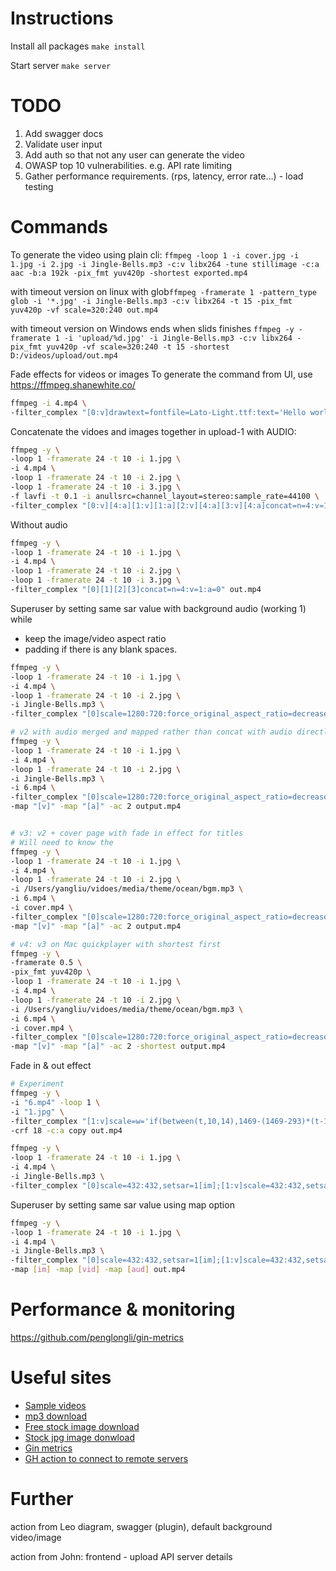 # Instructions
Install all packages `make install`

Start server `make server`


# TODO
1. Add swagger docs
2. Validate user input
2. Add auth so that not any user can generate the video
3. OWASP top 10 vulnerabilities. e.g. API rate limiting
4. Gather performance requirements. (rps, latency, error rate...) - load testing

# Commands
To generate the video using plain cli: `ffmpeg -loop 1 -i cover.jpg -i 1.jpg -i 2.jpg -i Jingle-Bells.mp3 -c:v libx264 -tune stillimage -c:a aac -b:a 192k -pix_fmt yuv420p -shortest exported.mp4`

with timeout version on linux with glob`ffmpeg -framerate 1 -pattern_type glob -i '*.jpg' -i Jingle-Bells.mp3 -c:v libx264 -t 15 -pix_fmt yuv420p -vf scale=320:240 out.mp4`

with timeout version on Windows ends when slids finishes `ffmpeg -y -framerate 1 -i 'upload/%d.jpg' -i Jingle-Bells.mp3 -c:v libx264 -pix_fmt yuv420p -vf scale=320:240 -t 15 -shortest D:/videos/upload/out.mp4`

Fade effects for videos or images 
To generate the command from UI, use https://ffmpeg.shanewhite.co/
```bash
ffmpeg -i 4.mp4 \
-filter_complex "[0:v]drawtext=fontfile=Lato-Light.ttf:text='Hello world':fontsize=130:fontcolor=ffffff:alpha='if(lt(t,1),0,if(lt(t,2),(t-1)/1,if(lt(t,32),1,if(lt(t,33),(1-(t-32))/1,0))))':x=(w-text_w)/2:y=(h-text_h)/2" out.mp4
```


Concatenate the vidoes and images together in upload-1 with AUDIO:
```bash
ffmpeg -y \
-loop 1 -framerate 24 -t 10 -i 1.jpg \
-i 4.mp4 \
-loop 1 -framerate 24 -t 10 -i 2.jpg \
-loop 1 -framerate 24 -t 10 -i 3.jpg \
-f lavfi -t 0.1 -i anullsrc=channel_layout=stereo:sample_rate=44100 \
-filter_complex "[0:v][4:a][1:v][1:a][2:v][4:a][3:v][4:a]concat=n=4:v=1:a=1" out.mp4
```

Without audio
```bash
ffmpeg -y \
-loop 1 -framerate 24 -t 10 -i 1.jpg \
-i 4.mp4 \
-loop 1 -framerate 24 -t 10 -i 2.jpg \
-loop 1 -framerate 24 -t 10 -i 3.jpg \
-filter_complex "[0][1][2][3]concat=n=4:v=1:a=0" out.mp4
```

Superuser by setting same sar value with background audio (working 1)
while 
- keep the image/video aspect ratio 
- padding if there is any blank spaces.
```bash
ffmpeg -y \
-loop 1 -framerate 24 -t 10 -i 1.jpg \
-i 4.mp4 \
-loop 1 -framerate 24 -t 10 -i 2.jpg \
-i Jingle-Bells.mp3 \
-filter_complex "[0]scale=1280:720:force_original_aspect_ratio=decrease,pad=1280:720:(ow-iw)/2:(oh-ih)/2,setsar=1[im];[1:v]scale=1280:720:force_original_aspect_ratio=decrease,pad=1280:720:(ow-iw)/2:(oh-ih)/2,setsar=1[vid];[2]scale=1280:720:force_original_aspect_ratio=decrease,pad=1280:720:(ow-iw)/2:(oh-ih)/2,setsar=1[im1];[im][vid][im1]concat=n=3:v=1:a=0" -shortest out.mp4

# v2 with audio merged and mapped rather than concat with audio directly, adding 4.mp4
ffmpeg -y \
-loop 1 -framerate 24 -t 10 -i 1.jpg \
-i 4.mp4 \
-loop 1 -framerate 24 -t 10 -i 2.jpg \
-i Jingle-Bells.mp3 \
-i 6.mp4 \
-filter_complex "[0]scale=1280:720:force_original_aspect_ratio=decrease,pad=1280:720:(ow-iw)/2:(oh-ih)/2,setsar=1[im];[1:v]scale=1280:720:force_original_aspect_ratio=decrease,pad=1280:720:(ow-iw)/2:(oh-ih)/2,setsar=1[vid];[2:v]scale=1280:720:force_original_aspect_ratio=decrease,pad=1280:720:(ow-iw)/2:(oh-ih)/2,setsar=1[im1];[4:v]scale=1280:720:force_original_aspect_ratio=decrease,pad=1280:720:(ow-iw)/2:(oh-ih)/2,setsar=1[vid1];[im][vid][im1][vid1]concat=n=4:v=1:a=0[v];[3:a]amerge=inputs=1[a]" \
-map "[v]" -map "[a]" -ac 2 output.mp4


# v3: v2 + cover page with fade in effect for titles 
# Will need to know the 
ffmpeg -y \
-loop 1 -framerate 24 -t 10 -i 1.jpg \
-i 4.mp4 \
-loop 1 -framerate 24 -t 10 -i 2.jpg \
-i /Users/yangliu/vidoes/media/theme/ocean/bgm.mp3 \
-i 6.mp4 \
-i cover.mp4 \
-filter_complex "[0]scale=1280:720:force_original_aspect_ratio=decrease,pad=1280:720:(ow-iw)/2:(oh-ih)/2,setsar=1[im];[1:v]scale=1280:720:force_original_aspect_ratio=decrease,pad=1280:720:(ow-iw)/2:(oh-ih)/2,setsar=1[vid];[2:v]scale=1280:720:force_original_aspect_ratio=decrease,pad=1280:720:(ow-iw)/2:(oh-ih)/2,setsar=1[im1];[4:v]scale=1280:720:force_original_aspect_ratio=decrease,pad=1280:720:(ow-iw)/2:(oh-ih)/2,setsar=1[vid1];[5:v]scale=1280:720:force_original_aspect_ratio=decrease,pad=1280:720:(ow-iw)/2:(oh-ih)/2,setsar=1[cover];[cover][im][vid][im1][vid1]concat=n=5:v=1:a=0[v];[3:a]amerge=inputs=1[a]" \
-map "[v]" -map "[a]" -ac 2 output.mp4

# v4: v3 on Mac quickplayer with shortest first
ffmpeg -y \
-framerate 0.5 \
-pix_fmt yuv420p \
-loop 1 -framerate 24 -t 10 -i 1.jpg \
-i 4.mp4 \
-loop 1 -framerate 24 -t 10 -i 2.jpg \
-i /Users/yangliu/vidoes/media/theme/ocean/bgm.mp3 \
-i 6.mp4 \
-i cover.mp4 \
-filter_complex "[0]scale=1280:720:force_original_aspect_ratio=decrease,pad=1280:720:(ow-iw)/2:(oh-ih)/2,setsar=1[im];[1:v]scale=1280:720:force_original_aspect_ratio=decrease,pad=1280:720:(ow-iw)/2:(oh-ih)/2,setsar=1[vid];[2:v]scale=1280:720:force_original_aspect_ratio=decrease,pad=1280:720:(ow-iw)/2:(oh-ih)/2,setsar=1[im1];[4:v]scale=1280:720:force_original_aspect_ratio=decrease,pad=1280:720:(ow-iw)/2:(oh-ih)/2,setsar=1[vid1];[5:v]scale=1280:720:force_original_aspect_ratio=decrease,pad=1280:720:(ow-iw)/2:(oh-ih)/2,setsar=1[cover];[cover][im][vid][im1][vid1]concat=n=5:v=1:a=0[v];[3:a]amerge=inputs=1[a]" \
-map "[v]" -map "[a]" -ac 2 -shortest output.mp4
```

Fade in & out effect
```bash
# Experiment
ffmpeg -y \
-i "6.mp4" -loop 1 \
-i "1.jpg" \
-filter_complex "[1:v]scale=w='if(between(t,10,14),1469-(1469-293)*(t-10)/4,if(lt(t,10),1469,293))':h='if(between(t,10,14),856-(856-171)*(t-10)/4,if(lt(t,10),856,171))':eval=frame[img];[0:v][img]overlay=x='if(between(t,10,14),(W-w)/2-((W-w)/2-10)*(t-10)/4,if(lt(t,10),(W-w)/2,10))':y='if(between(t,10,14),(H-h)/2-((H-h)/2-(H-h-40))*(t-10)/4,if(lt(t,10),(H-h)/2,H-h-40))':shortest=1" \
-crf 18 -c:a copy out.mp4
```


```bash
ffmpeg -y \
-loop 1 -framerate 24 -t 10 -i 1.jpg \
-i 4.mp4 \
-i Jingle-Bells.mp3 \
-filter_complex "[0]scale=432:432,setsar=1[im];[1:v]scale=432:432,setsar=1[vid];[2:a]asplit=1[aud];[im][vid][aud]concat=n=3:v=1:a=2" out.mp4
```

Superuser by setting same sar value using map option
```bash
ffmpeg -y \
-loop 1 -framerate 24 -t 10 -i 1.jpg \
-i 4.mp4 \
-i Jingle-Bells.mp3 \
-filter_complex "[0]scale=432:432,setsar=1[im];[1:v]scale=432:432,setsar=1[vid];[2:a]asplit=1[aud]" \
-map [im] -map [vid] -map [aud] out.mp4
```


# Performance & monitoring
https://github.com/penglongli/gin-metrics

# Useful sites
- [Sample videos](https://www.pexels.com/search/videos/ocean/)
- [mp3 download](https://mp3juice.ms/)
- [Free stock image download](https://unsplash.com/s/photos/friend)
- [Stock jpg image donwload](https://www.istockphoto.com/search/2/image-film?phrase=ocean)
- [Gin metrics](https://github.com/penglongli/gin-metrics)
- [GH action to connect to remote servers](https://www.programonaut.com/how-to-deploy-a-git-repository-to-a-server-using-github-actions/)

# Further
action from Leo
diagram,
swagger (plugin),
default background video/image


action from John:
frontend - upload API
server details